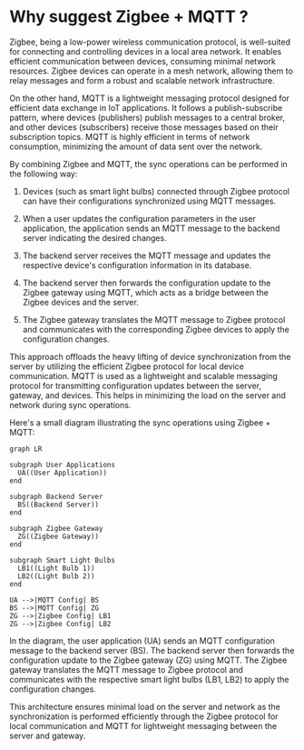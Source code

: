 # Why suggest Zigbee + MQTT ?

Zigbee, being a low-power wireless communication protocol, is well-suited for connecting and controlling devices in a local area network. It enables efficient communication between devices, consuming minimal network resources. Zigbee devices can operate in a mesh network, allowing them to relay messages and form a robust and scalable network infrastructure.

On the other hand, MQTT is a lightweight messaging protocol designed for efficient data exchange in IoT applications. It follows a publish-subscribe pattern, where devices (publishers) publish messages to a central broker, and other devices (subscribers) receive those messages based on their subscription topics. MQTT is highly efficient in terms of network consumption, minimizing the amount of data sent over the network.

By combining Zigbee and MQTT, the sync operations can be performed in the following way:

1. Devices (such as smart light bulbs) connected through Zigbee protocol can have their configurations synchronized using MQTT messages.

2. When a user updates the configuration parameters in the user application, the application sends an MQTT message to the backend server indicating the desired changes.

3. The backend server receives the MQTT message and updates the respective device's configuration information in its database.

4. The backend server then forwards the configuration update to the Zigbee gateway using MQTT, which acts as a bridge between the Zigbee devices and the server.

5. The Zigbee gateway translates the MQTT message to Zigbee protocol and communicates with the corresponding Zigbee devices to apply the configuration changes.

This approach offloads the heavy lifting of device synchronization from the server by utilizing the efficient Zigbee protocol for local device communication. MQTT is used as a lightweight and scalable messaging protocol for transmitting configuration updates between the server, gateway, and devices. This helps in minimizing the load on the server and network during sync operations.

Here's a small diagram illustrating the sync operations using Zigbee + MQTT:

```mermaid
graph LR

subgraph User Applications
  UA((User Application))
end

subgraph Backend Server
  BS((Backend Server))
end

subgraph Zigbee Gateway
  ZG((Zigbee Gateway))
end

subgraph Smart Light Bulbs
  LB1((Light Bulb 1))
  LB2((Light Bulb 2))
end

UA -->|MQTT Config| BS
BS -->|MQTT Config| ZG
ZG -->|Zigbee Config| LB1
ZG -->|Zigbee Config| LB2

```

In the diagram, the user application (UA) sends an MQTT configuration message to the backend server (BS). The backend server then forwards the configuration update to the Zigbee gateway (ZG) using MQTT. The Zigbee gateway translates the MQTT message to Zigbee protocol and communicates with the respective smart light bulbs (LB1, LB2) to apply the configuration changes.

This architecture ensures minimal load on the server and network as the synchronization is performed efficiently through the Zigbee protocol for local communication and MQTT for lightweight messaging between the server and gateway.
